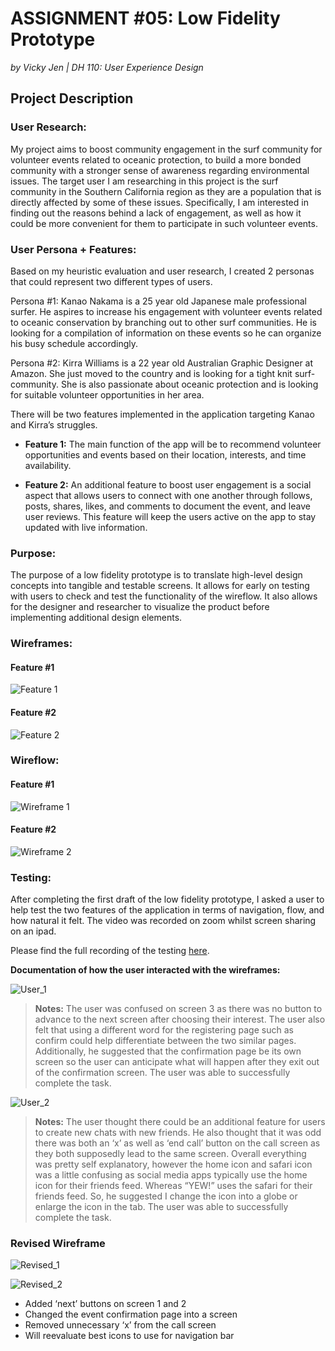 # ASSIGNMENT #05: Low Fidelity Prototype
_by Vicky Jen | DH 110: User Experience Design_


## Project Description


### User Research:
My project aims to boost community engagement in the surf community for volunteer events related to oceanic protection, to build a more bonded community with a stronger sense of awareness regarding environmental issues. The target user I am researching in this project is the surf community in the Southern California region as they are a population that is directly affected by some of these issues. Specifically, I am interested in finding out the reasons behind a lack of engagement, as well as how it could be more convenient for them to participate in such volunteer events. 


### User Persona + Features:
Based on my heuristic evaluation and user research, I created 2 personas that could represent two different types of users. 


Persona #1: Kanao Nakama is a 25 year old Japanese male professional surfer. He aspires to increase his engagement with volunteer events related to oceanic conservation by branching out to other surf communities. He is looking for a compilation of information on these events so he can organize his busy schedule accordingly.


Persona #2: Kirra Williams is a 22 year old Australian Graphic Designer at Amazon. She just moved to the country and is looking for a tight knit surf-community. She is also passionate about oceanic protection and is looking for suitable volunteer opportunities in her area. 


There will be two features implemented in the application targeting Kanao and Kirra’s struggles. 


- **Feature 1:** The main function of the app will be to recommend volunteer opportunities and events based on their location, interests, and time availability. 


- **Feature 2:** An additional feature to boost user engagement is a social aspect that allows users to connect with one another through follows, posts, shares, likes, and comments to document the event, and leave user reviews. This feature will keep the users active on the app to stay updated with live information. 


### Purpose:
The purpose of a low fidelity prototype is to translate high-level design concepts into tangible and testable screens. It allows for early on testing with users to check and test the functionality of the wireflow. It also allows for the designer and researcher to visualize the product before implementing additional design elements. 


### Wireframes:
#### Feature #1
![Feature 1](./images/Feature_1.png)
#### Feature #2
![Feature 2](./images/Feature_2.png)


### Wireflow:
#### Feature #1
![Wireframe 1](./images/Wireframe_1.png)
#### Feature #2
![Wireframe 2](./images/Wireframe_2.png)


### Testing:
After completing the first draft of the low fidelity prototype, I asked a user to help test the two features of the application in terms of navigation, flow, and how natural it felt. The video was recorded on zoom whilst screen sharing on an ipad.


Please find the full recording of the testing [here](https://drive.google.com/file/d/1thi95iwfNH1Rjo90ijREl1spQg0qQb9l/view?usp=sharing). 


**Documentation of how the user interacted with the wireframes:**


![User_1](./images/User_1.png)


> **Notes:** The user was confused on screen 3 as there was no button to advance to the next screen after choosing their interest. The user also felt that using a different word for the registering page such as confirm could help differentiate between the two similar pages. Additionally, he suggested that the confirmation page be its own screen so the user can anticipate what will happen after they exit out of the confirmation screen. The user was able to successfully complete the task.


![User_2](./images/User_2.png)


> **Notes:** The user thought there could be an additional feature for users to create new chats with new friends. He also thought that it was odd there was both an ‘x’ as well as ‘end call’ button on the call screen as they both supposedly lead to the same screen. Overall everything was pretty self explanatory, however the home icon and safari icon was a little confusing as social media apps typically use the home icon for their friends feed. Whereas “YEW!” uses the safari for their friends feed. So, he suggested I change the icon into a globe or enlarge the icon in the tab. The user was able to successfully complete the task.

### Revised Wireframe

![Revised_1](./images/Revised_1.png)


![Revised_2](./images/Revised_2.png)

- Added ‘next’ buttons on screen 1 and 2 
- Changed the event confirmation page into a screen
- Removed unnecessary ‘x’ from the call screen
- Will reevaluate best icons to use for navigation bar
